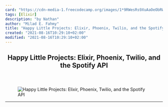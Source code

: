 ```yaml
---
card: "https://cdn-media-1.freecodecamp.org/images/1*9RWesRs9XuAaOeObRW81SQ.jpeg"
tags: [Elixir]
description: "by Nathan"
author: "Milad E. Fahmy"
title: "Happy Little Projects: Elixir, Phoenix, Twilio, and the Spotify API"
created: "2021-08-16T10:29:10+02:00"
modified: "2021-08-16T10:29:10+02:00"
---
```

<div class="site-wrapper">
<main id="site-main" class="site-main outer">
<div class="inner">
<article class="post-full post tag-elixir tag-phoenix tag-programming tag-learning tag-web-development ">
<header class="post-full-header">
<h1 class="post-full-title">Happy Little Projects: Elixir, Phoenix, Twilio, and the Spotify API</h1>
</header>
<figure class="post-full-image">
<picture>
<source media="(max-width: 700px)" sizes="1px" srcset="data:image/gif;base64,R0lGODlhAQABAIAAAAAAAP///yH5BAEAAAAALAAAAAABAAEAAAIBRAA7 1w">
<source media="(min-width: 701px)" sizes="(max-width: 800px) 400px,
(max-width: 1170px) 700px,
1400px" srcset="https://cdn-media-1.freecodecamp.org/images/1*9RWesRs9XuAaOeObRW81SQ.jpeg 300w,
https://cdn-media-1.freecodecamp.org/images/1*9RWesRs9XuAaOeObRW81SQ.jpeg 600w,
https://cdn-media-1.freecodecamp.org/images/1*9RWesRs9XuAaOeObRW81SQ.jpeg 1000w,
https://cdn-media-1.freecodecamp.org/images/1*9RWesRs9XuAaOeObRW81SQ.jpeg 2000w">
<img onerror="this.style.display='none'" src="https://cdn-media-1.freecodecamp.org/images/1*9RWesRs9XuAaOeObRW81SQ.jpeg" alt="Happy Little Projects: Elixir, Phoenix, Twilio, and the Spotify API">
</picture>
</figure>
<section class="post-full-content">
<div class="post-content medium-migrated-article">
</div>
<hr>
</section>
</article>
</div>
</main>
</div>
<!-- Google Tag Manager (noscript) -->
<!-- End Google Tag Manager (noscript) -->
